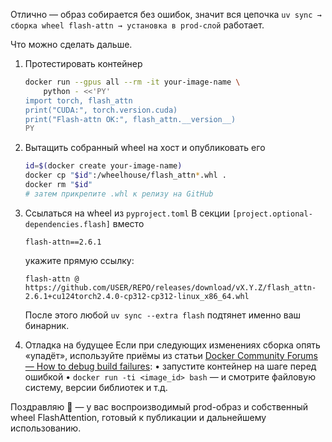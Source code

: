 Отлично — образ собирается без ошибок, значит вся цепочка
`uv sync → сборка wheel flash-attn → установка в prod-слой` работает.

Что можно сделать дальше.

1. Протестировать контейнер
   ```bash
   docker run --gpus all --rm -it your-image-name \
       python - <<'PY'
   import torch, flash_attn
   print("CUDA:", torch.version.cuda)
   print("Flash-attn OK:", flash_attn.__version__)
   PY
   ```

2. Вытащить собранный wheel на хост и опубликовать его
   ```bash
   id=$(docker create your-image-name)
   docker cp "$id":/wheelhouse/flash_attn*.whl .
   docker rm "$id"
   # затем прикрепите .whl к релизу на GitHub
   ```

3. Ссылаться на wheel из `pyproject.toml`
   В секции `[project.optional-dependencies.flash]` вместо
   ```
   flash-attn==2.6.1
   ```
   укажите прямую ссылку:
   ```
   flash-attn @ https://github.com/USER/REPO/releases/download/vX.Y.Z/flash_attn-2.6.1+cu124torch2.4.0-cp312-cp312-linux_x86_64.whl
   ```
   После этого любой `uv sync --extra flash` подтянет именно ваш бинарник.

4. Отладка на будущее
   Если при следующих изменениях сборка опять «упадёт», используйте приёмы
   из статьи [Docker Community Forums — How to debug build failures](https://forums.docker.com/t/how-to-debug-build-failures/7049):
   • запустите контейнер на шаге перед ошибкой
   • `docker run -ti <image_id> bash` — и смотрите файловую систему, версии
     библиотек и т.д.

Поздравляю 🎉 — у вас воспроизводимый prod-образ и собственный wheel
FlashAttention, готовый к публикации и дальнейшему использованию.